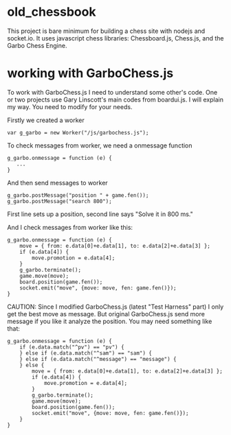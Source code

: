 # old_chessbook

This project is bare minimum for building a chess site with nodejs and socket.io.
It uses javascript chess libraries: Chessboard.js, Chess.js, and the Garbo Chess Engine.

# working with GarboChess.js

To work with GarboChess.js I need to understand some other's code. One or two projects use Gary Linscott's 
main codes from boardui.js. I will explain my way. You need to modify for your needs.

Firstly we created a worker

    var g_garbo = new Worker("/js/garbochess.js");

To check messages from worker, we need a onmessage function

    g_garbo.onmessage = function (e) {
       ...
    }

And then send messages to worker

    g_garbo.postMessage("position " + game.fen());
    g_garbo.postMessage("search 800");
    
First line sets up a position, second line says "Solve it in 800 ms."

And I check messages from worker like this:

    g_garbo.onmessage = function (e) {
        move = { from: e.data[0]+e.data[1], to: e.data[2]+e.data[3] };
        if (e.data[4]) {
            move.promotion = e.data[4];
        }
        g_garbo.terminate();
        game.move(move);
        board.position(game.fen());
        socket.emit("move", {move: move, fen: game.fen()});
    }

CAUTION: Since I modified GarboChess.js (latest "Test Harness" part) I only get the best move as message.
But original GarboChess.js send more message if you like it analyze the position. You may need something like that:

    g_garbo.onmessage = function (e) {
        if (e.data.match("^pv") == "pv") {
        } else if (e.data.match("^sam") == "sam") {
        } else if (e.data.match("^message") == "message") {
        } else {
            move = { from: e.data[0]+e.data[1], to: e.data[2]+e.data[3] };
            if (e.data[4]) {
                move.promotion = e.data[4];
            }
            g_garbo.terminate();
            game.move(move);
            board.position(game.fen());
            socket.emit("move", {move: move, fen: game.fen()});
        }        
    }

